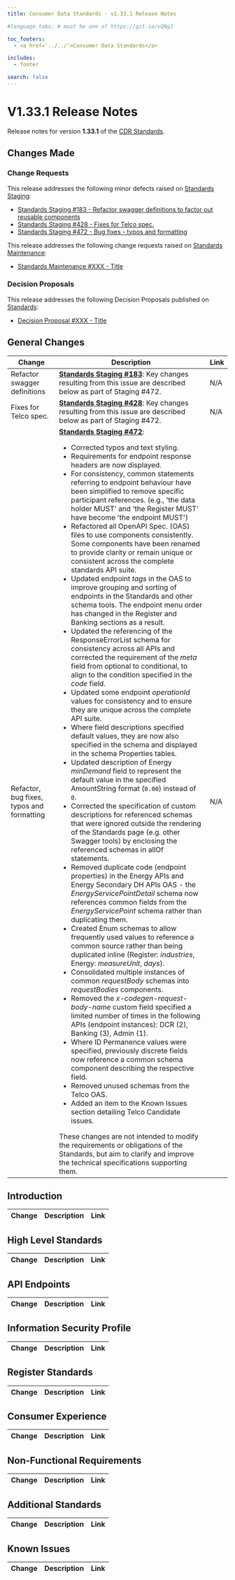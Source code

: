 ```yaml
---
title: Consumer Data Standards - v1.33.1 Release Notes

#language_tabs: # must be one of https://git.io/vQNgJ

toc_footers:
  - <a href='../../'>Consumer Data Standards</a>

includes:
  - footer

search: false
---
```


# V1.33.1 Release Notes
Release notes for version **1.33.1** of the [CDR Standards](../../).

## Changes Made
### Change Requests

This release addresses the following minor defects raised on [Standards Staging](https://github.com/ConsumerDataStandardsAustralia/standards-staging/issues):

- [Standards Staging #183 - Refactor swagger definitions to factor out reusable components](https://github.com/ConsumerDataStandardsAustralia/standards-staging/issues/183)
- [Standards Staging #428 - Fixes for Telco spec.](https://github.com/ConsumerDataStandardsAustralia/standards-staging/issues/428)
- [Standards Staging #472 - Bug fixes - typos and formatting](https://github.com/ConsumerDataStandardsAustralia/standards-staging/issues/472)

This release addresses the following change requests raised on [Standards Maintenance](https://github.com/ConsumerDataStandardsAustralia/standards-maintenance/issues):

- [Standards Maintenance #XXX - Title](https://github.com/ConsumerDataStandardsAustralia/standards-maintenance/issues/XXX)


### Decision Proposals
This release addresses the following Decision Proposals published on [Standards](https://github.com/ConsumerDataStandardsAustralia/standards/issues):

- [Decision Proposal #XXX - Title](https://github.com/ConsumerDataStandardsAustralia/standards/issues/XXX)


## General Changes
|Change|Description|Link|
|------|-----------|----|
| Refactor swagger definitions | [**Standards Staging #183**](https://github.com/ConsumerDataStandardsAustralia/standards-staging/issues/183): Key changes resulting from this issue are described below as part of Staging #472. | N/A
| Fixes for Telco spec. | [**Standards Staging #428**](https://github.com/ConsumerDataStandardsAustralia/standards-staging/issues/428): Key changes resulting from this issue are described below as part of Staging #472. | N/A
| Refactor, bug fixes, typos and formatting | [**Standards Staging #472**](https://github.com/ConsumerDataStandardsAustralia/standards-staging/issues/472): <ul><li>Corrected typos and text styling.</li><li>Requirements for endpoint response headers are now displayed.</li><li>For consistency, common statements referring to endpoint behaviour have been simplified to remove specific participant references. (e.g., 'the data holder MUST' and 'the Register MUST' have become 'the endpoint MUST')</li><li>Refactored all OpenAPI Spec. (OAS) files to use components consistently. Some components have been renamed to provide clarity or remain unique or consistent across the complete standards API suite.</li><li>Updated endpoint _tags_ in the OAS to improve grouping and sorting of endpoints in the Standards and other schema tools. The endpoint menu order has changed in the Register and Banking sections as a result.</li><li>Updated the referencing of the ResponseErrorList schema for consistency across all APIs and corrected the requirement of the _meta_ field from optional to conditional, to align to the condition specified in the _code_ field.</li><li>Updated some endpoint _operationId_ values for consistency and to ensure they are unique across the complete API suite.</li><li>Where field descriptions specified default values, they are now also specified in the schema and displayed in the schema Properties tables.</li><li>Updated description of Energy _minDemand_ field to represent the default value in the specified AmountString format (`0.00`) instead of `0`.</li><li>Corrected the specification of custom descriptions for referenced schemas that were ignored outside the rendering of the Standards page (e.g. other Swagger tools) by enclosing the referenced schemas in allOf statements.</li><li>Removed duplicate code (endpoint properties) in the Energy APIs and Energy Secondary DH APIs OAS - the _EnergyServicePointDetail_ schema now references common fields from the _EnergyServicePoint_ schema rather than duplicating them.</li><li>Created Enum schemas to allow frequently used values to reference a common source rather than being duplicated inline (Register: _industries_, Energy: _measureUnit_, _days_).</li><li>Consolidated multiple instances of common _requestBody_ schemas into _requestBodies_ components.</li><li>Removed the _x-codegen-request-body-name_ custom field specified a limited number of times in the following APIs (endpoint instances): DCR (2), Banking (3), Admin (1).</li><li>Where ID Permanence values were specified, previously discrete fields now reference a common schema component describing the respective field.</li><li>Removed unused schemas from the Telco OAS.</li><li>Added an item to the Known Issues section detailing Telco Candidate issues.</li></ul>These changes are not intended to modify the requirements or obligations of the Standards, but aim to clarify and improve the technical specifications supporting them. | N/A


## Introduction
|Change|Description|Link|
|------|-----------|----|


## High Level Standards
|Change|Description|Link|
|------|-----------|----|


## API Endpoints
|Change|Description|Link|
|------|-----------|----|


## Information Security Profile
|Change|Description|Link|
|------|-----------|----|


## Register Standards
|Change|Description|Link|
|------|-----------|----|


## Consumer Experience
|Change|Description|Link|
|------|-----------|----|


## Non-Functional Requirements
|Change|Description|Link|
|------|-----------|----|


## Additional Standards
|Change|Description|Link|
|------|-----------|----|


## Known Issues
|Change|Description|Link|
|------|-----------|----|

